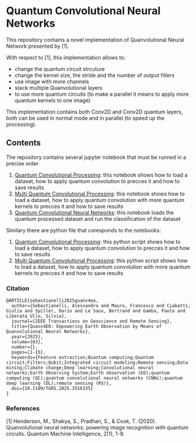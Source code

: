 # Quantum Convolutional Neural Networks

This repository contains a novel implementation of Quanvolutional Neural Network presented by [1]. 

With respect to [1], this implementation allows to:

-  change the quantum circuit strcuture
-  change the kernel size, the stride and the number of output filters
-  use image with more channels
-  stack multiple Quanvolutional layers
-  to use more quantum circuits (to make a parallel it means to apply more quantum kernels to one image)

This implementation contains both Conv2D and Conv2D quantum layers, both can be used in normal mode and in parallel (to speed up the processing).


## Contents

The repository contains several jupyter notebook that must be runned in a precise order

1. [Quantum Convolutional Processing](QuantumConvolutionalProcessing.ipynb): this notebook shows how to load a dataset, how to apply quantum convolution to precces it and how to save results
2. [Multi Quantum Convolutional Processing](MultiQuantumConvolutionalProcessing.ipynb): this notebook shows how to load a dataset, how to apply quantum convolution with more quantum kernels to precces it and how to save results
3. [Quantum Convolutional Neural Networks](QuantumConvolutionalNeuralNetworks.ipynb): this notebook loads the quantum processed dataset and run the classification of the dataset


Similary there are python file that coresponds to the notebooks:

1. [Quantum Convolutional Processing](qconv-1cXdataset.py): this python script shows how to load a dataset, how to apply quantum convolution to precces it and how to save results
2. [Multi Quantum Convolutional Processing](qconv-1cXclass.py): this python script shows how to load a dataset, how to apply quantum convolution with more quantum kernels to precces it and how to save results

### Citation

```
@ARTICLE{sebastianelli2025quanv4eo,
  author={Sebastianelli, Alessandro and Mauro, Francesco and Ciabatti, Giulia and Spiller, Dario and Le Saux, Bertrand and Gamba, Paolo and Liberata Ullo, Silvia},
  journal={IEEE Transactions on Geoscience and Remote Sensing}, 
  title={Quanv4EO: Empowering Earth Observation by Means of Quanvolutional Neural Networks}, 
  year={2025},
  volume={63},
  number={},
  pages={1-15},
  keywords={Feature extraction;Quantum computing;Quantum circuit;Filters;Qubit;Integrated circuit modeling;Remote sensing;Data mining;Climate change;Deep learning;Convolutional neural networks;Earth Observing System;Earth observation (EO);quantum computing (QC);quantum convolutional neural networks (CNNs);quantum deep learning (DL);remote sensing (RS)},
  doi={10.1109/TGRS.2025.3556335}
}
```

### References

[1] Henderson, M., Shakya, S., Pradhan, S., & Cook, T. (2020). Quanvolutional neural networks: powering image recognition with quantum circuits. Quantum Machine Intelligence, 2(1), 1-9.

